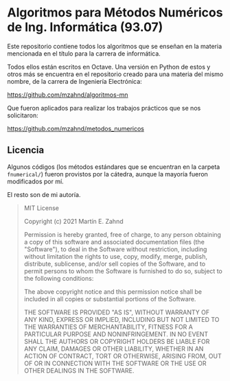 # Algoritmos para Métodos Numéricos de Ing. Informática (93.07)

Este repositorio contiene todos los algoritmos que se enseñan en la materia mencionada en el título para la carrera de informática. 

Todos ellos están escritos en Octave. Una versión en Python de estos y otros más se encuentra en el repositorio creado para una materia del mismo nombre, de la carrera de Ingeniería Electrónica:

https://github.com/mzahnd/algoritmos-mn

Que fueron aplicados para realizar los trabajos prácticos que se nos solicitaron:

https://github.com/mzahnd/metodos_numericos

## Licencia
Algunos códigos (los métodos estándares que se encuentran en la carpeta `fnumerical/`) fueron provistos por la cátedra, aunque la mayoría fueron modificados por mí.

El resto son de mi autoría.
> MIT License
> 
> Copyright (c) 2021 Martín E. Zahnd
> 
> Permission is hereby granted, free of charge, to any person obtaining a copy
> of this software and associated documentation files (the "Software"), to deal
> in the Software without restriction, including without limitation the rights
> to use, copy, modify, merge, publish, distribute, sublicense, and/or sell
> copies of the Software, and to permit persons to whom the Software is
> furnished to do so, subject to the following conditions:
> 
> The above copyright notice and this permission notice shall be included in all
> copies or substantial portions of the Software.
> 
> THE SOFTWARE IS PROVIDED "AS IS", WITHOUT WARRANTY OF ANY KIND, EXPRESS OR
> IMPLIED, INCLUDING BUT NOT LIMITED TO THE WARRANTIES OF MERCHANTABILITY,
> FITNESS FOR A PARTICULAR PURPOSE AND NONINFRINGEMENT. IN NO EVENT SHALL THE
> AUTHORS OR COPYRIGHT HOLDERS BE LIABLE FOR ANY CLAIM, DAMAGES OR OTHER
> LIABILITY, WHETHER IN AN ACTION OF CONTRACT, TORT OR OTHERWISE, ARISING FROM,
> OUT OF OR IN CONNECTION WITH THE SOFTWARE OR THE USE OR OTHER DEALINGS IN THE
> SOFTWARE.

